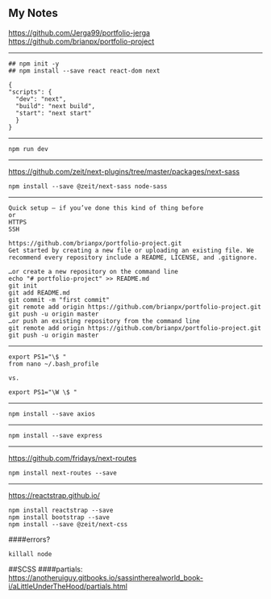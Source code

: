 ## **My Notes**

<https://github.com/Jerga99/portfolio-jerga>
<https://github.com/brianpx/portfolio-project>

---

```
## npm init -y
## npm install --save react react-dom next
```

```
{
"scripts": {
  "dev": "next",
  "build": "next build",
  "start": "next start"
  }
}
```

---

```
npm run dev
```

---

https://github.com/zeit/next-plugins/tree/master/packages/next-sass

```
npm install --save @zeit/next-sass node-sass
```

---

```
Quick setup — if you’ve done this kind of thing before
or
HTTPS
SSH

https://github.com/brianpx/portfolio-project.git
Get started by creating a new file or uploading an existing file. We recommend every repository include a README, LICENSE, and .gitignore.

…or create a new repository on the command line
echo "# portfolio-project" >> README.md
git init
git add README.md
git commit -m "first commit"
git remote add origin https://github.com/brianpx/portfolio-project.git
git push -u origin master
…or push an existing repository from the command line
git remote add origin https://github.com/brianpx/portfolio-project.git
git push -u origin master
```

---

```
export PS1="\$ "
from nano ~/.bash_profile

vs.

export PS1="\W \$ "
```

---

```
npm install --save axios
```

---

```
npm install --save express
```

---

https://github.com/fridays/next-routes

```
npm install next-routes --save
```

---

https://reactstrap.github.io/

```
npm install reactstrap --save
npm install bootstrap --save
npm install --save @zeit/next-css
```

####errors?

```
killall node
```

##SCSS
####partials:
https://anotheruiguy.gitbooks.io/sassintherealworld_book-i/aLittleUnderTheHood/partials.html
